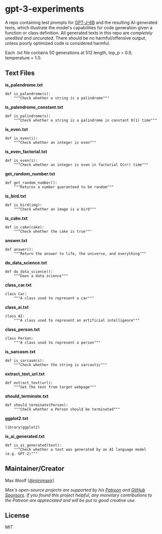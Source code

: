 # gpt-3-experiments

A repo containing test prompts for [GPT-J-6B](https://github.com/kingoflolz/mesh-transformer-jax) and the resulting AI-generated texts, which illustrate the model's capabilities for code generation given a function or class definition. All generated texts in this repo are _completely unedited and uncurated_. There should be no harmful/offensive output, unless poorly optimized code is considered harmful.

Each .txt file contains 50 generations at 512 length, top_p = 0.9, temperature = 1.0.

## Text Files

**is_palendrome.txt**

```
def is_palendrome(s):
    """Check whether a string is a palindrome"""
```

**is_palendrome_constant.txt**

```
def is_palindrome(s):
    """Check whether a string is a palindrome in constant O(1) time"""
```

**is_even.txt**

```
def is_even(i):
    """Check whether an integer is even"""
```

**is_even_factorial.txt**

```
def is_even(i):
    """Check whether an integer is even in factorial O(n!) time"""
```

**get_random_number.txt**

```
def get_random_number():
    """Returns a number guaranteed to be random"""
```

**is_bird.txt**

```
def is_bird(img):
    """Check whether an image is a bird"""
```

**is_cake.txt**

```
def is_cake(cake):
    """Check whether the cake is true"""
```

**answer.txt**

```
def answer():
    """Return the answer to life, the universe, and everything"""
```

**do_data_science.txt**

```
def do_data_science():
    """Does a data science"""
```

**class_car.txt**

```
class Car:
    """A class used to represent a car"""
```

**class_ai.txt**

```
class AI:
    """A class used to represent an artificial intelligence"""
```

**class_person.txt**

```
class Person:
    """A class used to represent a person"""
```

**is_sarcasm.txt**

```
def is_sarcasm(s):
    """Check whether the string is sarcastic"""
```

**extract_text_url.txt**

```
def extract_text(url):
    """Get the text from target webpage"""
```

**should_terminate.txt**

```
def should_terminate(Person):
    """Check whether a Person should be terminated"""
```

**ggplot2.txt**

```
library(ggplot2)
```

**is_ai_generated.txt**

```
def is_ai_generated(text):
    """Check whether a text was generated by an AI language model (e.g. GPT-2)"""
```

## Maintainer/Creator

Max Woolf ([@minimaxir](https://minimaxir.com))

_Max's open-source projects are supported by his [Patreon](https://www.patreon.com/minimaxir) and [GitHub Sponsors](https://github.com/sponsors/minimaxir). If you found this project helpful, any monetary contributions to the Patreon are appreciated and will be put to good creative use._

## License

MIT
